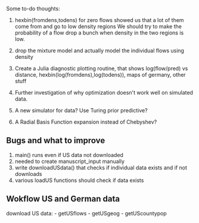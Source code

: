 Some to-do thoughts:

1) hexbin(fromdens,todens) for zero flows showed us that a lot of them come from and go to low density regions 
We should try to make the probability of a flow drop a bunch when density in the two regions is low. 

2) drop the mixture model and actually model the individual flows using density

3) Create a Julia diagnostic plotting routine, that shows log(flow/pred) vs distance, hexbin(log(fromdens),log(todens)), maps of germany, other stuff

4) Further investigation of why optimization doesn't work well on simulated data.

5) A new simulator for data? Use Turing prior predictive?

6) A Radial Basis Function expansion instead of Chebyshev?



## Bugs and what to improve
1) main() runs even if US data not downloaded
2) needed to create manuscript_input manually
3) write downloadUSdata() that checks if individual data exists and if not downloads
5) various loadUS functions should check if data exists

## Wokflow US and German data
download US data:
	- getUSflows
	- getUSgeog
	- getUScountypop
